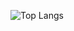 
![Top Langs](https://github-readme-stats.vercel.app/api/top-langs/?username=TachibanaKimika)

<!---
TachibanaKimika/TachibanaKimika is a ✨ special ✨ repository because its `README.md` (this file) appears on your GitHub profile.
You can click the Preview link to take a look at your changes.
--->
